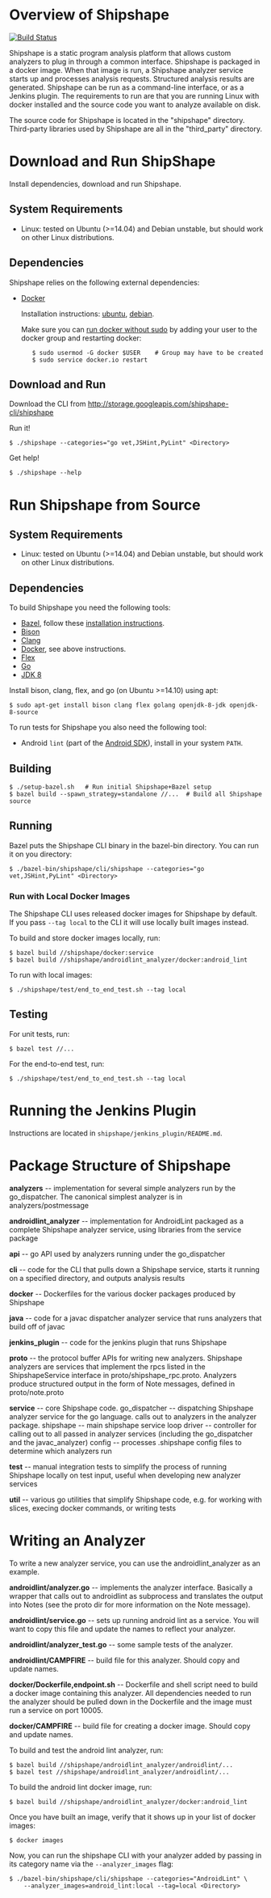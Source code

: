 # Overview of Shipshape #

[![Build Status](https://travis-ci.org/google/shipshape.svg?branch=master)](https://travis-ci.org/google/shipshape)

Shipshape is a static program analysis platform that allows custom analyzers to
plug in through a common interface. Shipshape is packaged in a docker image.
When that image is run, a Shipshape analyzer service starts up and processes
analysis requests. Structured analysis results are generated. Shipshape can be
run as a command-line interface, or as a Jenkins plugin. The requirements to run
are that you are running Linux with docker installed and the source code you want
to analyze available on disk.

The source code for Shipshape is located in the "shipshape" directory.
Third-party libraries used by Shipshape are all in the "third_party" directory.

# Download and Run ShipShape #
Install dependencies, download and run Shipshape.

## System Requirements ##
* Linux: tested on Ubuntu (>=14.04) and Debian unstable, but should work on other Linux distributions.

## Dependencies ##
Shipshape relies on the following external dependencies:

* [Docker](https://docs.docker.com/docker/userguide/)
  
  Installation instructions: [ubuntu](https://docs.docker.com/installation/ubuntulinux), [debian](https://docs.docker.com/docker/installation/debian/).
  
  Make sure you can [run docker without sudo](https://docs.docker.com/articles/basics) by adding your user to the docker
group and restarting docker:

         $ sudo usermod -G docker $USER    # Group may have to be created
         $ sudo service docker.io restart

## Download and Run ##

Download the CLI from http://storage.googleapis.com/shipshape-cli/shipshape

Run it!

```
$ ./shipshape --categories="go vet,JSHint,PyLint" <Directory>
```

Get help!

```
$ ./shipshape --help
```


# Run Shipshape from Source #

## System Requirements ##
* Linux: tested on Ubuntu (>=14.04) and Debian unstable, but should work on other Linux distributions.

## Dependencies ##
To build Shipshape you need the following tools:

* [Bazel](http://bazel.io), follow these [installation
  instructions](http://bazel.io/docs/install.html).
* [Bison](https://www.gnu.org/software/bison/)
* [Clang](http://llvm.org/releases/download.html)
* [Docker](https://docs.docker.com/docker/userguide), see above instructions.
* [Flex](http://flex.sourceforge.net/)
* [Go](http://golang.org/doc/install)
* [JDK 8](http://docs.oracle.com/javase/8/docs/technotes/guides/install/install_overview.html)

Install bison, clang, flex, and go (on Ubuntu >=14.10) using apt:

```
$ sudo apt-get install bison clang flex golang openjdk-8-jdk openjdk-8-source
```

To run tests for Shipshape you also need the following tool:

* Android `lint` (part of the [Android SDK](https://developer.android.com/sdk/index.html)), install in your
system `PATH`.

## Building ##

```
$ ./setup-bazel.sh   # Run initial Shipshape+Bazel setup
$ bazel build --spawn_strategy=standalone //...  # Build all Shipshape source
```

## Running ##

Bazel puts the Shipshape CLI binary in the bazel-bin directory. You can run it
on you directory:

```
$ ./bazel-bin/shipshape/cli/shipshape --categories="go vet,JSHint,PyLint" <Directory>
```

### Run with Local Docker Images ###

The Shipshape CLI uses released docker images for Shipshape by default. If you
pass `--tag local` to the CLI it will use locally built images instead.

To build and store docker images locally, run:

```
$ bazel build //shipshape/docker:service
$ bazel build //shipshape/androidlint_analyzer/docker:android_lint
```

To run with local images:

```
$ ./shipshape/test/end_to_end_test.sh --tag local
```

## Testing ##

For unit tests, run:

```
$ bazel test //...
```

For the end-to-end test, run:

```
$ ./shipshape/test/end_to_end_test.sh --tag local
```

# Running the Jenkins Plugin #

Instructions are located in `shipshape/jenkins_plugin/README.md`.


# Package Structure of Shipshape #

**analyzers** -- implementation for several simple analyzers run by the
  go_dispatcher. The canonical simplest analyzer is in analyzers/postmessage

**androidlint_analyzer** -- implementation for AndroidLint packaged as a complete
  Shipshape analyzer service, using libraries from the service package

**api** -- go API used by analyzers running under the go_dispatcher

**cli** -- code for the CLI that pulls down a Shipshape service, starts it running
  on a specified directory, and outputs analysis results

**docker** -- Dockerfiles for the various docker packages produced by Shipshape

**java** -- code for a javac dispatcher analyzer service that runs analyzers that
  build off of javac

**jenkins_plugin** -- code for the jenkins plugin that runs Shipshape

**proto** -- the protocol buffer APIs for writing new analyzers. Shipshape analyzers
  are services that implement the rpcs listed in the ShipshapeService interface
  in proto/shipshape_rpc.proto. Analyzers produce structured output in the form
  of Note messages, defined in proto/note.proto

**service** -- core Shipshape code.
  go_dispatcher -- dispatching Shipshape analyzer service for the go language.
    calls out to analyzers in the analyzer package.
  shipshape -- main shipshape service loop
  driver -- controller for calling out to all passed in analyzer services
    (including the go_dispatcher and the javac_analyzer)
  config -- processes .shipshape config files to determine which analyzers run

**test** -- manual integration tests to simplify the process of running Shipshape 
  locally on test input, useful when developing new analyzer services

**util** -- various go utilities that simplify Shipshape code, e.g. for working with
  slices, execing docker commands, or writing tests


# Writing an Analyzer #

To write a new analyzer service, you can use the androidlint_analyzer as an example.

**androidlint/analyzer.go** -- implements the analyzer interface. Basically a wrapper
  that calls out to androidlint as subprocess and translates the output into Notes
  (see the proto dir for more information on the Note message).

**androidlint/service.go** -- sets up running android lint as a service. You will want
  to copy this file and update the names to reflect your analyzer.

**androidlint/analyzer_test.go** -- some sample tests of the analyzer.

**androidlint/CAMPFIRE** -- build file for this analyzer. Should copy and update names.

**docker/Dockerfile,endpoint.sh** -- Dockerfile and shell script need to build a docker
  image containing this analyzer. All dependencies needed to run the analyzer should
  be pulled down in the Dockerfile and the image must run a service on port 10005.

**docker/CAMPFIRE** -- build file for creating a docker image. Should copy and update names.

To build and test the android lint analyzer, run:

```
$ bazel build //shipshape/androidlint_analyzer/androidlint/...
$ bazel test //shipshape/androidlint_analyzer/androidlint/...
```

To build the android lint docker image, run:

```
$ bazel build //shipshape/androidlint_analyzer/docker:android_lint
```

Once you have built an image, verify that it shows up in your list of docker images:

```
$ docker images
```

Now, you can run the shipshape CLI with your analyzer added by passing in its category
name via the `--analyzer_images` flag:

```
$ ./bazel-bin/shipshape/cli/shipshape --categories="AndroidLint" \
    --analyzer_images=android_lint:local --tag=local <Directory>
```
